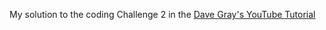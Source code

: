 My solution to the coding Challenge 2 in the [Dave Gray's YouTube Tutorial](https://www.youtube.com/watch?v=RVFAyFWO4go&list=WL&index=101&t=9367s)
